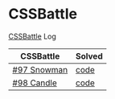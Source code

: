 # CSSBattle
[CSSBattle](https://cssbattle.dev/) Log

| CSSBattle | Solved |
| --- | --- |
| [#97 Snowman](https://cssbattle.dev/play/97) | [code](/Battle_17/097_Snowman.html) |
| [#98 Candle](https://cssbattle.dev/play/98) | [code](/Battle_17/098_Candle.html) |
